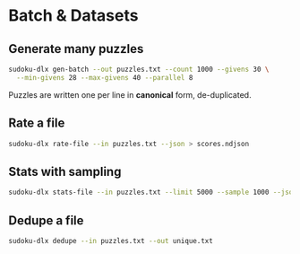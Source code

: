 # Batch & Datasets

## Generate many puzzles
```bash
sudoku-dlx gen-batch --out puzzles.txt --count 1000 --givens 30 \
  --min-givens 28 --max-givens 40 --parallel 8
```
Puzzles are written one per line in **canonical** form, de-duplicated.

## Rate a file
```bash
sudoku-dlx rate-file --in puzzles.txt --json > scores.ndjson
```

## Stats with sampling
```bash
sudoku-dlx stats-file --in puzzles.txt --limit 5000 --sample 1000 --json stats.json
```

## Dedupe a file
```bash
sudoku-dlx dedupe --in puzzles.txt --out unique.txt
```
